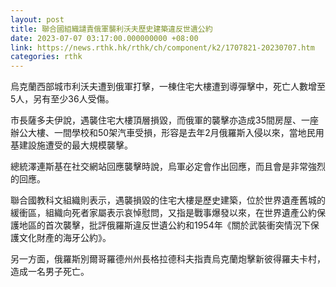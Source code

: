 ```yaml
---
layout: post
title: 聯合國組織譴責俄軍襲利沃夫歷史建築違反世遺公約
date: 2023-07-07 03:17:00.000000000 +08:00
link: https://news.rthk.hk/rthk/ch/component/k2/1707821-20230707.htm
categories: rthk
---
```


烏克蘭西部城市利沃夫遭到俄軍打擊，一棟住宅大樓遭到導彈擊中，死亡人數增至5人，另有至少36人受傷。

市長薩多夫伊說，遇襲住宅大樓頂層損毀，而俄軍的襲擊亦造成35間房屋、一座辦公大樓、一間學校和50架汽車受損，形容是去年2月俄羅斯入侵以來，當地民用基建設施遭受的最大規模襲擊。

總統澤連斯基在社交網站回應襲擊時說，烏軍必定會作出回應，而且會是非常強烈的回應。

聯合國教科文組織則表示，遇襲損毀的住宅大樓是歷史建築，位於世界遺產舊城的緩衝區，組織向死者家屬表示哀悼慰問，又指是戰事爆發以來，在世界遺產公約保護地區的首次襲擊，批評俄羅斯違反世遺公約和1954年《關於武裝衝突情況下保護文化財產的海牙公約》。

另一方面，俄羅斯別爾哥羅德州州長格拉德科夫指責烏克蘭炮擊新彼得羅夫卡村，造成一名男子死亡。
